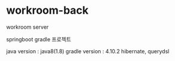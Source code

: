 # workroom-back
workroom server

springboot gradle 프로젝트

java version : java8(1.8)
gradle version : 4.10.2
hibernate, querydsl
